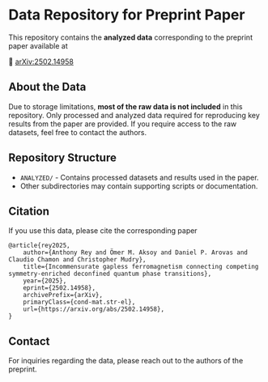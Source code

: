 # Data Repository for Preprint Paper

This repository contains the **analyzed data** corresponding to the preprint paper available at

📄 [arXiv:2502.14958](https://doi.org/10.48550/arXiv.2502.14958)

## About the Data
Due to storage limitations, **most of the raw data is not included** in this repository. Only processed and analyzed data required for reproducing key results from the paper are provided. If you require access to the raw datasets, feel free to contact the authors.

## Repository Structure
- `ANALYZED/` - Contains processed datasets and results used in the paper.
- Other subdirectories may contain supporting scripts or documentation.

## Citation
If you use this data, please cite the corresponding paper
```
@article{rey2025,
	author={Anthony Rey and Ömer M. Aksoy and Daniel P. Arovas and Claudio Chamon and Christopher Mudry},
	title={Incommensurate gapless ferromagnetism connecting competing symmetry-enriched deconfined quantum phase transitions}, 
	year={2025},
	eprint={2502.14958},
	archivePrefix={arXiv},
	primaryClass={cond-mat.str-el},
	url={https://arxiv.org/abs/2502.14958}, 
}
```

## Contact
For inquiries regarding the data, please reach out to the authors of the preprint.

